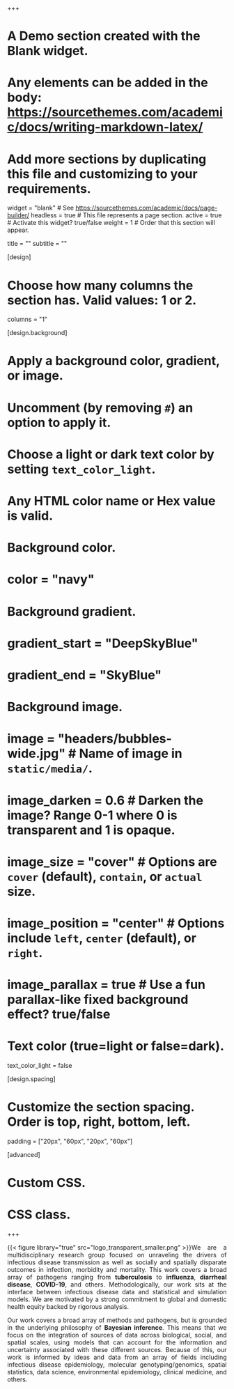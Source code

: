 +++
# A Demo section created with the Blank widget.
# Any elements can be added in the body: https://sourcethemes.com/academic/docs/writing-markdown-latex/
# Add more sections by duplicating this file and customizing to your requirements.

widget = "blank"  # See https://sourcethemes.com/academic/docs/page-builder/
headless = true  # This file represents a page section.
active = true  # Activate this widget? true/false
weight = 1  # Order that this section will appear.

title = ""
subtitle = ""

[design]
  # Choose how many columns the section has. Valid values: 1 or 2.
  columns = "1"

[design.background]
  # Apply a background color, gradient, or image.
  #   Uncomment (by removing `#`) an option to apply it.
  #   Choose a light or dark text color by setting `text_color_light`.
  #   Any HTML color name or Hex value is valid.

  # Background color.
  # color = "navy"
  
  # Background gradient.
  # gradient_start = "DeepSkyBlue"
  # gradient_end = "SkyBlue"
  
  # Background image.
#  image = "headers/bubbles-wide.jpg"  # Name of image in `static/media/`.
#  image_darken = 0.6  # Darken the image? Range 0-1 where 0 is transparent and 1 is opaque.
#  image_size = "cover"  #  Options are `cover` (default), `contain`, or `actual` size.
#  image_position = "center"  # Options include `left`, `center` (default), or `right`.
#  image_parallax = true  # Use a fun parallax-like fixed background effect? true/false

  # Text color (true=light or false=dark).
  text_color_light = false

[design.spacing]
  # Customize the section spacing. Order is top, right, bottom, left.
  padding = ["20px", "60px", "20px", "60px"]

[advanced]
 # Custom CSS.
 
 # CSS class.
+++
<div style = "float: left">
{{< figure library="true" src="logo_transparent_smaller.png" >}}
</div>

<div style="text-align: justify">

We are a multidisciplinary research group focused on unraveling the drivers of infectious disease transmission as well as socially and spatially disparate outcomes in infection, morbidity and mortality. This work covers a broad array of pathogens ranging from **tuberculosis** to **influenza**, **diarrheal disease**, **COVID-19**, and others. Methodologically, our work sits at the interface between infectious disease data and statistical and simulation models. We are motivated by a strong commitment to global and domestic health equity backed by rigorous analysis.


Our work covers a broad array of methods and pathogens, but is grounded in the underlying philosophy of **Bayesian inference**. This means that we focus on the integration of sources of data across biological, social, and spatial scales, using models that can account for the information and uncertainty associated with these different sources. Because of this, our work is informed by ideas and data from an array of fields including infectious disease epidemiology, molecular genotyping/genomics, spatial statistics, data science, environmental epidemiology, clinical medicine, and others.
</div>